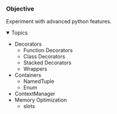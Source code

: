 ### Objective
Experiment with advanced python features. 

<details open>	
  <summary> Topics </summary>
  
  - Decorators
     - Function Decorators
     - Class Decorators
     - Stacked Decorators
     - Wrappers
  - Containers
     - NamedTuple
     - Enum
  - ContextManager
  - Memory Optimization
    - slots
</details>

